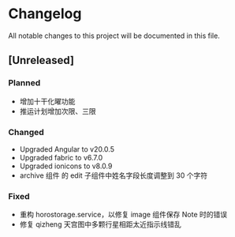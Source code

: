 # Changelog

All notable changes to this project will be documented in this file.

## [Unreleased]

### Planned

- 增加十干化曜功能
- 推运计划增加次限、三限

### Changed

- Upgraded Angular to v20.0.5
- Upgraded fabric to v6.7.0
- Upgraded ionicons to v8.0.9
- archive 组件 的 edit 子组件中姓名字段长度调整到 30 个字符

### Fixed

- 重构 horostorage.service，以修复 image 组件保存 Note 时的错误
- 修复 qizheng 天宫图中多颗行星相距太近指示线错乱
